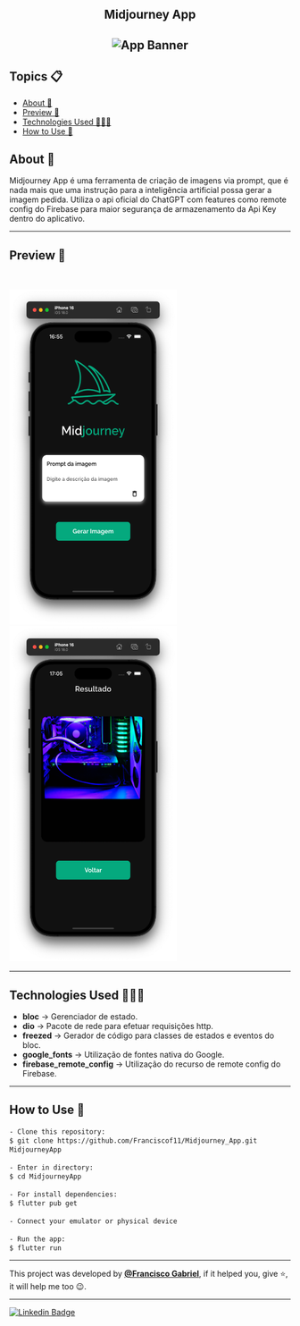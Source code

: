 <h2 align="center">Midjourney App<h2>
<p align="center">
    <img src="https://i.imgur.com/oCAiXo4.png" width="250" height="250" alt="App Banner" />
</p>

   <h2>Topics 📋</h2>

  <p>
   
   - [About 📖](#about-)
   - [Preview 📱](#preview-)
   - [Technologies Used 👨🏽‍💻](#---technologies-used----)
   - [How to Use 🤔](#how-to-use-)
   </p>

   <h2>About 📖</h2>
   
   <p>
    Midjourney App é uma ferramenta de criação de imagens via prompt, que é nada mais que uma instrução para a inteligência artificial possa gerar a imagem pedida. Utiliza o api oficial do ChatGPT com features como remote config do Firebase para maior segurança de armazenamento da Api Key dentro do aplicativo.
   </p>

---

   <h2>Preview 📱</h2><br>

   <p a>
    <img src="app_preview/1.png" width="300" height="600" alt="App Preview"> 
    <img src="app_preview/2.png" width="300" height="600" alt="App Preview"> 
   </p>

---

 <h2>
   Technologies Used 👨🏽‍💻
   </h2>
   
- **bloc** -> Gerenciador de estado.
- **dio** -> Pacote de rede para efetuar requisições http.
- **freezed** -> Gerador de código para classes de estados e eventos do bloc.
- **google_fonts** -> Utilização de fontes nativa do Google.
- **firebase_remote_config** -> Utilização do recurso de remote config do Firebase.

---

   <h2>How to Use 🤔</h2>

```
- Clone this repository:
$ git clone https://github.com/Franciscof11/Midjourney_App.git MidjourneyApp

- Enter in directory:
$ cd MidjourneyApp

- For install dependencies:
$ flutter pub get

- Connect your emulator or physical device

- Run the app:
$ flutter run
```

---

This project was developed by **[@Francisco Gabriel](https://www.linkedin.com/in/franciscossg/)**,
if it helped you, give ⭐, it will help me too 😉.

---

   <div>

[![Linkedin Badge](https://img.shields.io/badge/-Francisco%20Gabriel-292929?style=flat-square&logo=Linkedin&logoColor=blue&link=https://www.linkedin.com/in/franciscossg/)](https://www.linkedin.com/in/franciscossg/)

   </div>

